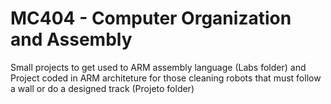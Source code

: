 # MC404 - Computer Organization and Assembly
Small projects to get used to ARM assembly language (Labs folder) and
Project coded in ARM architeture for those cleaning robots that must follow a wall or do a designed track (Projeto folder)
